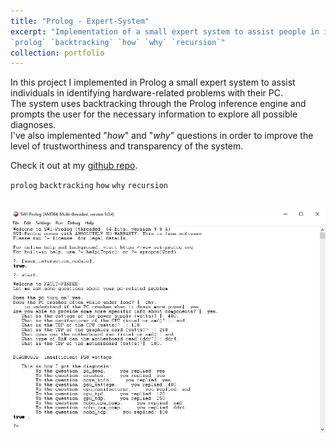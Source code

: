 ```yaml
---
title: "Prolog - Expert-System"
excerpt: "Implementation of a small expert system to assist people in identifying hardware-related problems with their PCs.\n
`prolog` `backtracking` `how` `why` `recursion`"
collection: portfolio
---
```


In this project I implemented in Prolog a small expert system to assist individuals in identifying hardware-related problems with their PC. \
The system uses backtracking through the Prolog inference engine and prompts the user for the necessary information to explore all possible diagnoses. \
I've also implemented "*how*" and "*why*" questions in order to improve the level of trustworthiness and transparency of the system.

Check it out at my [github repo](https://github.com/GianFederico/SIDE-expert_sys_hardware_problems).

`prolog` `backtracking` `how` `why` `recursion`

 <br/><img src='/images/exp_sys.jpg'>